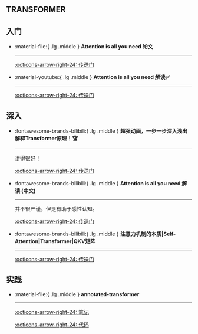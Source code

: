 ## __TRANSFORMER__

## __入门__

<div class="grid cards" markdown>

-   :material-file:{ .lg .middle } __Attention is all you need 论文__ 

    ---


    [:octicons-arrow-right-24: <a href="https://arxiv.org/abs/1706.03762" target="_blank"> 传送门 </a>](#)

-   :material-youtube:{ .lg .middle } __Attention is all you need 解读✅__ 

    ---


    [:octicons-arrow-right-24: <a href="https://www.bilibili.com/video/BV1pu411o7BE/?spm_id_from=333.1387.collection.video_card.click&vd_source=5a427660f0337fedc22d4803661d493f" target="_blank"> 传送门 </a>](#)

</div>

## __深入__

<div class="grid cards" markdown>

-   :fontawesome-brands-bilibili:{ .lg .middle } __超强动画，一步一步深入浅出解释Transformer原理！🏆__ 

    ---

    讲得很好！

    [:octicons-arrow-right-24: <a href="https://www.youtube.com/watch?v=4Bdc55j80l8" target="_blank"> 传送门 </a>](#)

-   :fontawesome-brands-bilibili:{ .lg .middle } __Attention is all you need 解读 (中文)__ 

    ---
    并不很严谨，但是有助于感性认知。

    [:octicons-arrow-right-24: <a href="https://www.bilibili.com/video/BV14m421u7EM/?spm_id_from=333.337.search-card.all.click&vd_source=5a427660f0337fedc22d4803661d493f" target="_blank"> 传送门 </a>](#)

-   :fontawesome-brands-bilibili:{ .lg .middle } __注意力机制的本质|Self-Attention|Transformer|QKV矩阵__ 

    ---

    [:octicons-arrow-right-24: <a href="https://www.bilibili.com/video/BV1dt4y1J7ov/?spm_id_from=333.788.recommend_more_video.0&vd_source=5a427660f0337fedc22d4803661d493f" target="_blank"> 传送门 </a>](#)

</div>

## __实践__

<div class="grid cards" markdown>

-   :material-file:{ .lg .middle } __annotated-transformer__ 

    ---


    [:octicons-arrow-right-24: <a href="http://nlp.seas.harvard.edu/annotated-transformer" target="_blank"> 笔记 </a>](#)

    [:octicons-arrow-right-24: <a href="https://github.com/harvardnlp/annotated-transformer" target="_blank"> 代码 </a>](#)

</div>
